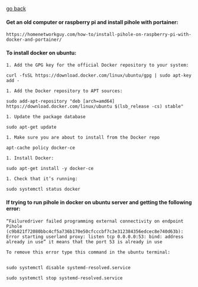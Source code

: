 [go back](../README.md)

#### Get an old computer or raspberry pi and install pihole with portainer: 
    
    https://homenetworkguy.com/how-to/install-pihole-on-raspberry-pi-with-docker-and-portainer/
    
#### To install docker on ubuntu:

    1. Add the GPG key for the official Docker repository to your system:
    
    curl -fsSL https://download.docker.com/linux/ubuntu/gpg | sudo apt-key add -

    1. Add the Docker repository to APT sources:
    
    sudo add-apt-repository "deb [arch=amd64] https://download.docker.com/linux/ubuntu $(lsb_release -cs) stable"
            
    1. Update the package database
    
    sudo apt-get update

    1. Make sure you are about to install from the Docker repo

    apt-cache policy docker-ce

    1. Install Docker:

    sudo apt-get install -y docker-ce

    1. Check that it’s running:

    sudo systemctl status docker

#### If trying to run pihole in docker on ubuntu server and getting the following error:
    “Failuredriver failed programming external connectivity on endpoint Pihole (c9b821f72080bbc4cf5a736b170e50cfcccbf7c3e312384356edcec8e740d63b): Error starting userland proxy: listen tcp 0.0.0.0:53: bind: address already in use” it means that the port 53 is already in use
    
    To remove this error type this command in the ubuntu terminal:


    sudo systemctl disable systemd-resolved.service
    
    sudo systemctl stop systemd-resolved.service

